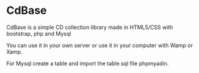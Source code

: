 # CdBase
CdBase is a simple CD collection library made in HTML5/CSS with bootstrap, php and Mysql

You can use it in your own server or use it in your computer with Wamp or Xamp.

For Mysql create a table and import the table.sql file phpmyadin.
